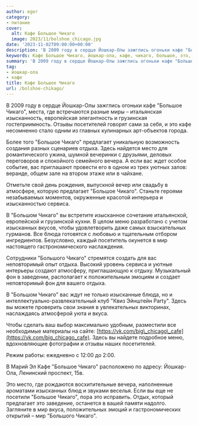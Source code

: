 ```yaml
---
author: egor
category:
- питание
cover:
  alt: ​Кафе ​Большое Чикаго
  image: 2023/11/bolshoe_chicago.jpg
date: '2023-11-02T09:00:00+00:00'
description: 'В 2009 году в сердце Йошкар-Олы зажглись огоньки кафе "Большое Чикаго", места, где встречаются разные миры – итальянская изысканность, европейская...'
keywords: Кафе Большое Чикаго, йошкар-ола, кафе, чикаго, большое, это, предлагает, отдыха, мир, йошкар, отзывы, посетителей, место, вечера, сервиса, большом, меню
summary: 'В 2009 году в сердце Йошкар-Олы зажглись огоньки кафе "Большое Чикаго", места, где встречаются разные миры – итальянская изысканность, европейская...'
tag:
- йошкар-ола
- кафе
title: ​Кафе ​Большое Чикаго
url: /bolshoe-chikago/
---
```


В 2009 году в сердце Йошкар-Олы зажглись огоньки кафе "Большое Чикаго", места, где встречаются разные миры – итальянская изысканность, европейская элегантность и грузинская гостеприимность. Отзывы посетителей говорят сами за себя, и это кафе несомненно стало одним из главных кулинарных арт-объектов города.

Более того "Большое Чикаго" предлагает уникальную возможность создания разных сценариев отдыха. Здесь найдется место для романтического ужина, шумной вечеринки с друзьями, деловых переговоров и спокойного семейного вечера. А если вас ждет особое событие, вас приглашают провести его в одном из трех уютных залов: веранде, общем зале на втором этаже или в чайхане.

Отметьте свой день рождения, выпускной вечер или свадьбу в атмосфере, которую предлагает "Большое Чикаго". Станьте героями незабываемых моментов, окруженные красотой интерьера и изысканностью сервиса.

В "Большом Чикаго" вы встретите изысканное сочетание итальянской, европейской и грузинской кухни. В целом меню разработано с учетом изысканных вкусов, чтобы удовлетворить даже самых взыскательных гурманов. Все блюда готовятся с любовью и тщательным отбором ингредиентов. Безусловно, каждый посетитель окунется в мир настоящего гастрономического наслаждения.

Сотрудники "Большого Чикаго" стремятся создать для вас неповторимый опыт отдыха. Высокий уровень сервиса и уютные интерьеры создают атмосферу, приглашающую к отдыху. Музыкальный фон в заведении, располагает к положительным эмоциям и создает неповторимый фон для вашего отдыха.

В "Большом Чикаго" вас ждут не только изысканные блюда, но и интеллектуально-развлекательный клуб "Квиз Эйнштейн Party". Здесь вы можете проверить свои знания в увлекательных викторинах, наслаждаясь атмосферой уюта и вкуса.

Чтобы сделать ваш выбор максимально удобным, разместили все необходимые материалы на сайте: [https://vk.com/big\_chicago\_cafe](https://vk.com/big_chicago_cafe). Здесь вы найдете подробное меню, вдохновляющие фотографии и отзывы наших посетителей.

Режим работы: ежедневно с 12:00 до 2:00.

В Марий Эл Кафе "Большое Чикаго" расположено по адресу: Йошкар-Ола, Ленинский проспект, 15в.

Это место, где рождаются восхитительные вечера, наполненные ароматами изысканных блюд и звуками веселья. Если вы еще не посетили "Большое Чикаго", пора это исправить. Отдых, который предлагает это заведение, останется в вашей памяти надолго. Загляните в мир вкуса, положительных эмоций и гастрономических открытий – мир "Большого Чикаго".